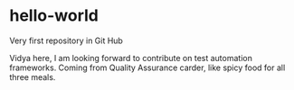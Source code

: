 # hello-world
Very first repository in Git Hub

Vidya here, I am looking forward to contribute on test automation frameworks.
Coming from Quality Assurance carder, like spicy food for all three meals.
